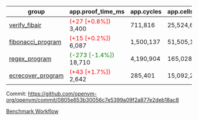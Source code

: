 | group | app.proof_time_ms | app.cycles | app.cells_used | leaf.proof_time_ms | leaf.cycles | leaf.cells_used |
| -- | -- | -- | -- | -- | -- | -- |
| [verify_fibair](https://github.com/openvm-org/openvm/blob/benchmark-results/benchmarks-pr/1234/verify_fibair-0805e653b30056c7e5399a09f2a877e2deb18ac8.md) |<span style='color: red'>(+27 [+0.8%])</span> 3,400 |  711,816 |  25,524,674 |- | - | - |
| [fibonacci_program](https://github.com/openvm-org/openvm/blob/benchmark-results/benchmarks-pr/1234/fibonacci-0805e653b30056c7e5399a09f2a877e2deb18ac8.md) |<span style='color: red'>(+15 [+0.2%])</span> 6,087 |  1,500,137 |  51,505,102 |- | - | - |
| [regex_program](https://github.com/openvm-org/openvm/blob/benchmark-results/benchmarks-pr/1234/regex-0805e653b30056c7e5399a09f2a877e2deb18ac8.md) |<span style='color: green'>(-273 [-1.4%])</span> 18,710 |  4,190,904 |  165,028,173 |- | - | - |
| [ecrecover_program](https://github.com/openvm-org/openvm/blob/benchmark-results/benchmarks-pr/1234/ecrecover-0805e653b30056c7e5399a09f2a877e2deb18ac8.md) |<span style='color: red'>(+43 [+1.7%])</span> 2,642 |  285,401 |  15,092,297 |- | - | - |


Commit: https://github.com/openvm-org/openvm/commit/0805e653b30056c7e5399a09f2a877e2deb18ac8

[Benchmark Workflow](https://github.com/openvm-org/openvm/actions/runs/12840533601)

